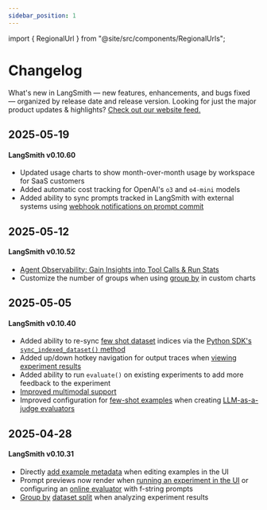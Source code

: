 ```yaml
---
sidebar_position: 1
---
```


import { RegionalUrl } from "@site/src/components/RegionalUrls";

# Changelog

What's new in LangSmith — new features, enhancements, and bugs fixed — organized by release date and release version. Looking for just the major product updates & highlights? [Check out our website feed.](https://changelog.langchain.com/?categories=cat_FvjDMlZoyaKkX)

## 2025‑05‑19

#### LangSmith v0.10.60

- Updated usage charts to show month-over-month usage by workspace for SaaS customers
- Added automatic cost tracking for OpenAI's `o3` and `o4-mini` models
- Added ability to sync prompts tracked in LangSmith with external systems using [webhook notifications on prompt commit](prompt_engineering/how_to_guides/trigger_webhook)

## 2025‑05‑12

#### LangSmith v0.10.52

- [Agent Observability: Gain Insights into Tool Calls & Run Stats](https://changelog.langchain.com/announcements/agent-observability-gain-insights-into-tool-calls-run-stats)
- Customize the number of groups when using [group by](/observability/how_to_guides/dashboards#split-the-data) in custom charts

## 2025‑05‑05

#### LangSmith v0.10.40

- Added ability to re-sync [few shot dataset](/evaluation/how_to_guides/index_datasets_for_dynamic_few_shot_example_selection) indices via the [Python SDK's `sync_indexed_dataset()` method](https://docs.smith.langchain.com/reference/python/async_client/langsmith.async_client.AsyncClient#langsmith.async_client.AsyncClient.sync_indexed_dataset)
- Added up/down hotkey navigation for output traces when [viewing experiment results](/evaluation/how_to_guides/analyze_single_experiment#view-experiment-results)
- Added ability to run `evaluate()` on existing experiments to add more feedback to the experiment
- [Improved multimodal support](https://changelog.langchain.com/announcements/multimodal-support-in-langsmith)
- Improved configuration for [few-shot examples](/evaluation/how_to_guides/create_few_shot_evaluators) when creating [LLM-as-a-judge evaluators](/evaluation/how_to_guides/llm_as_judge)

## 2025‑04‑28

#### LangSmith v0.10.31

- Directly [add example metadata](/evaluation/how_to_guides/manage_datasets_in_application#edit-example-metadata) when editing examples in the UI
- Prompt previews now render when [running an experiment in the UI](/evaluation/how_to_guides/run_evaluation_from_prompt_playground) or configuring an [online evaluator](/observability/how_to_guides/online_evaluations) with f-string prompts
- [Group by](/evaluation/how_to_guides/analyze_single_experiment#group-results-by-metadata) [dataset split](/evaluation/how_to_guides/manage_datasets_in_application#create-and-manage-dataset-splits) when analyzing experiment results
